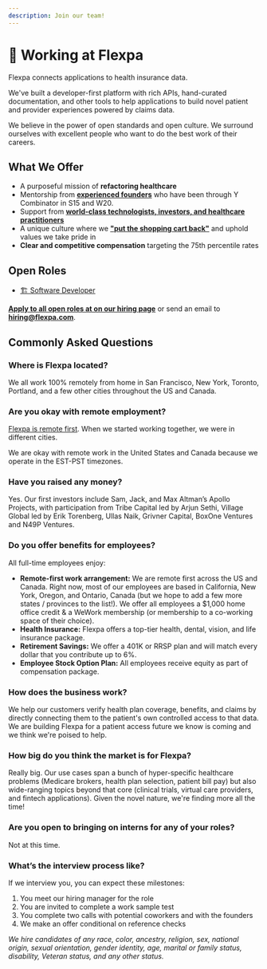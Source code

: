 ```yaml
---
description: Join our team!
---
```


# 🚀 Working at Flexpa

Flexpa connects applications to health insurance data.

We've built a developer-first platform with rich APIs, hand-curated documentation, and other tools to help applications to build novel patient and provider experiences powered by claims data.

We believe in the power of open standards and open culture. We surround ourselves with excellent people who want to do the best work of their careers.

## What We Offer

- A purposeful mission of **refactoring healthcare**
- Mentorship from [**experienced founders**](../founders.md) who have been through Y Combinator in S15 and W20.
- Support from [**world-class technologists, investors, and healthcare practitioners**](https://www.axios.com/pro/health-tech-deals/2022/06/16/flexpa-raises-9m-seed-health-data-sharing)
- A unique culture where we [**"put the shopping cart back"**](https://os.flexpa.com/what-makes-a-flexpal/) and uphold values we take pride in
- **Clear and competitive compensation** targeting the 75th percentile rates

## Open Roles

* [🏗 Software Developer](./dev.md)

[**Apply to all open roles at on our hiring page**](https://flexpa.applytojobs.ca/) or send an email to [**hiring@flexpa.com**](https://malto:hiring@flexpa.com).

## Commonly Asked Questions

### Where is Flexpa located?

We all work 100% remotely from home in San Francisco, New York, Toronto, Portland, and a few other cities throughout the US and Canada.

### Are you okay with remote employment?

[Flexpa is remote first](../process/remote-first.md). When we started working together, we were in different cities.

We are okay with remote work in the United States and Canada because we operate in the EST-PST timezones.

### Have you raised any money?

Yes. Our first investors include Sam, Jack, and Max Altman’s Apollo Projects, with participation from Tribe Capital led by Arjun Sethi, Village Global led by Erik Torenberg, Ullas Naik, Grivner Capital, BoxOne Ventures and N49P Ventures.

### Do you offer benefits for employees?

All full-time employees enjoy:

* **Remote-first work arrangement:** We are remote first across the US and Canada. Right now, most of our employees are based in California, New York, Oregon, and Ontario, Canada (but we hope to add a few more states / provinces to the list!). We offer all employees a $1,000 home office credit & a WeWork membership (or membership to a co-working space of their choice).
* **Health Insurance:** Flexpa offers a top-tier  health, dental, vision, and life insurance package. &#x20;
* **Retirement Savings:** We offer a 401K or RRSP plan and will match every dollar that you contribute up to 6%.
* **Employee Stock Option Plan:** All employees receive equity as part of compensation package. &#x20;

### How does the business work?

We help our customers verify health plan coverage, benefits, and claims by directly connecting them to the patient's own controlled access to that data. We are building Flexpa for a patient access future we know is coming and we think we're poised to help.

### How big do you think the market is for Flexpa?

Really big. Our use cases span a bunch of hyper-specific healthcare problems (Medicare brokers, health plan selection, patient bill pay) but also wide-ranging topics beyond that core (clinical trials, virtual care providers, and fintech applications). Given the novel nature, we're finding more all the time!

### Are you open to bringing on interns for any of your roles?

Not at this time.

### What’s the interview process like?

If we interview you, you can expect these milestones:

1. You meet our hiring manager for the role
2. You are invited to complete a work sample test
3. You complete two calls with potential coworkers and with the founders
4. We make an offer conditional on reference checks

_We hire candidates of any race, color, ancestry, religion, sex, national origin, sexual orientation, gender identity, age, marital or family status, disability, Veteran status, and any other status._

